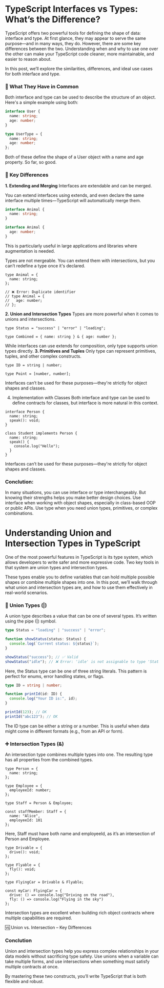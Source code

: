 # TypeScript Interfaces vs Types: What’s the Difference?

TypeScript offers two powerful tools for defining the shape of data: interface and type. At first glance, they may appear to serve the same purpose—and in many ways, they do. However, there are some key differences between the two. Understanding when and why to use one over the other can make your TypeScript code cleaner, more maintainable, and easier to reason about.

In this post, we’ll explore the similarities, differences, and ideal use cases for both interface and type.

### 🔹 What They Have in Common

Both interface and type can be used to describe the structure of an object. Here's a simple example using both:

```ts
interface User {
  name: string;
  age: number;
}

type UserType = {
  name: string;
  age: number;
};
```

Both of these define the shape of a User object with a name and age property. So far, so good.

### 🔸 Key Differences

**1. Extending and Merging**
Interfaces are extendable and can be merged.

You can extend interfaces using extends, and even declare the same interface multiple times—TypeScript will automatically merge them.

```ts
interface Animal {
  name: string;
}

interface Animal {
  age: number;
}
```

This is particularly useful in large applications and libraries where augmentation is needed.

Types are not mergeable. You can extend them with intersections, but you can’t redefine a type once it's declared.

```
type Animal = {
  name: string;
};

// ❌ Error: Duplicate identifier
// type Animal = {
//   age: number;
// };

```

**2. Union and Intersection Types**
Types are more powerful when it comes to unions and intersections.

```
type Status = "success" | "error" | "loading";

type Combined = { name: string } & { age: number };

```

While interfaces can use extends for composition, only type supports union types directly.
**3. Primitives and Tuples**
Only type can represent primitives, tuples, and other complex constructs.

```
type ID = string | number;

type Point = [number, number];
```

Interfaces can’t be used for these purposes—they're strictly for object shapes and classes.

4. Implementation with Classes
   Both interface and type can be used to define contracts for classes, but interface is more natural in this context.

```
interface Person {
  name: string;
  speak(): void;
}

class Student implements Person {
  name: string;
  speak() {
    console.log("Hello");
  }
}
```

Interfaces can’t be used for these purposes—they're strictly for object shapes and classes.

### Conclution:

In many situations, you can use interface or type interchangeably. But knowing their strengths helps you make better design choices. Use interface when working with object shapes, especially in class-based OOP or public APIs. Use type when you need union types, primitives, or complex combinations.

# Understanding Union and Intersection Types in TypeScript

One of the most powerful features in TypeScript is its type system, which allows developers to write safer and more expressive code. Two key tools in that system are union types and intersection types.

These types enable you to define variables that can hold multiple possible shapes or combine multiple shapes into one. In this post, we’ll walk through what union and intersection types are, and how to use them effectively in real-world scenarios.

### 🔀 Union Types (|)

A union type describes a value that can be one of several types. It’s written using the pipe (|) symbol.

```ts
type Status = "loading" | "success" | "error";

function showStatus(status: Status) {
  console.log(`Current status: ${status}`);
}

showStatus("success"); // ✅ Valid
showStatus("idle"); // ❌ Error: 'idle' is not assignable to type 'Status'
```

Here, the Status type can be one of three string literals. This pattern is perfect for enums, error handling states, or flags.

```ts
type ID = string | number;

function printId(id: ID) {
  console.log("Your ID is:", id);
}

printId(123); // OK
printId("abc123"); // OK
```

The ID type can be either a string or a number. This is useful when data might come in different formats (e.g., from an API or form).

### ➕ Intersection Types (&)

An intersection type combines multiple types into one. The resulting type has all properties from the combined types.

```
type Person = {
  name: string;
};

type Employee = {
  employeeId: number;
};

type Staff = Person & Employee;

const staffMember: Staff = {
  name: "Alice",
  employeeId: 101
};

```

Here, Staff must have both name and employeeId, as it’s an intersection of Person and Employee.

```
type Drivable = {
  drive(): void;
};

type Flyable = {
  fly(): void;
};

type FlyingCar = Drivable & Flyable;

const myCar: FlyingCar = {
  drive: () => console.log("Driving on the road"),
  fly: () => console.log("Flying in the sky")
};

```

Intersection types are excellent when building rich object contracts where multiple capabilities are required.

🆚 Union vs. Intersection – Key Differences

### Conclution

Union and intersection types help you express complex relationships in your data models without sacrificing type safety. Use unions when a variable can take multiple forms, and use intersections when something must satisfy multiple contracts at once.

By mastering these two constructs, you’ll write TypeScript that is both flexible and robust.
